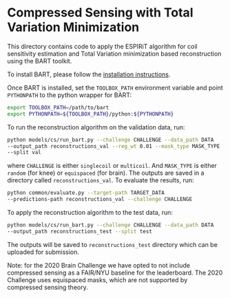# Compressed Sensing with Total Variation Minimization

This directory contains code to apply the ESPIRiT algorithm for coil
sensitivity estimation and Total Variation minimization based reconstruction
using the BART toolkit.

To install BART, please follow the [installation instructions][bartlink].

Once BART is installed, set the `TOOLBOX_PATH` environment variable and point
`PYTHONPATH` to the python wrapper for BART:

```bash
export TOOLBOX_PATH=/path/to/bart
export PYTHONPATH=${TOOLBOX_PATH}/python:${PYTHONPATH}
```

To run the reconstruction algorithm on the validation data, run:

```bash
python models/cs/run_bart.py --challenge CHALLENGE --data_path DATA
--output_path reconstructions_val --reg_wt 0.01 --mask_type MASK_TYPE
--split val
```

where `CHALLENGE` is either `singlecoil` or `multicoil`. And `MASK_TYPE` is
either `random` (for knee) or `equispaced` (for brain). The outputs are saved
in a directory called `reconstructions_val`. To evaluate the results, run:

```bash
python common/evaluate.py --target-path TARGET_DATA
--predictions-path reconstructions_val --challenge CHALLENGE
```

To apply the reconstruction algorithm to the test data, run:

```bash
python models/cs/run_bart.py --challenge CHALLENGE --data_path DATA
--output_path reconstructions_test --split test
```

The outputs will be saved to `reconstructions_test` directory which can be
uploaded for submission.

Note: for the 2020 Brain Challenge we have opted to not include compressed
sensing as a FAIR/NYU baseline for the leaderboard. The 2020 Challenge uses
equispaced masks, which are not supported by compressed sensing theory.

[bartlink]: https://mrirecon.github.io/bart/

